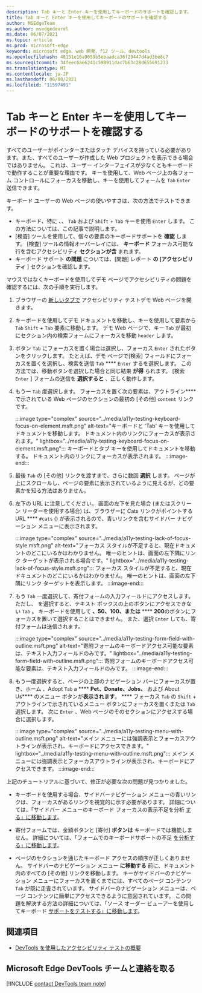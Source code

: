 ```yaml
---
description: Tab キーと Enter キーを使用してキーボードのサポートを確認します。
title: Tab キーと Enter キーを使用してキーボードのサポートを確認する
author: MSEdgeTeam
ms.author: msedgedevrel
ms.date: 06/07/2021
ms.topic: article
ms.prod: microsoft-edge
keywords: microsoft edge、web 開発、f12 ツール、devtools
ms.openlocfilehash: 48151e16a9059b5ebaadca36f29447d4ad3be8c7
ms.sourcegitcommit: 34feec6ae6241c598911dac7b63c28d655691233
ms.translationtype: MT
ms.contentlocale: ja-JP
ms.lasthandoff: 06/08/2021
ms.locfileid: "11597491"
---
```

# <a name="check-for-keyboard-support-by-using-the-tab-and-enter-keys"></a>Tab キーと Enter キーを使用してキーボードのサポートを確認する


すべてのユーザーがポインターまたはタッチ デバイスを持っている必要があります。また、すべてのユーザーが作成した Web プロジェクトを表示できる場合ではありません。  これは、ユーザー インターフェイスが少なくともキーボードで動作することが重要な理由です。  キーを使用して、Web ページ上の各フォーム コントロールにフォーカスを移動し、キーを使用してフォームを `Tab` `Enter` 送信できます。

キーボード ユーザーの Web ページの使いやすさは、次の方法でテストできます。
*  キーボード、特に 、、 `Tab` および `Shift` + `Tab` キーを使用 `Enter` します。  この方法については、この記事で説明します。
*  [検査] ツールを使用して、個々の要素のキーボードサポートを **確認** します。  [検査] ツールの情報オーバーレイには、 **キーボード** フォーカス可能な行を含むアクセシビリティ **セクションが含** まれます。  
*  キーボード サポート **の問題** については、[問題] レポート **の [アクセシビリティ** ] セクションを確認します。

マウスではなくキーボードを使用してデモ ページでアクセシビリティの問題を確認するには、次の手順を実行します。

1.  ブラウザーの [新しいタブで][DevToolsA11yErrorsDemopage] アクセシビリティ テストデモ Web ページを開きます。

1.  キーボードを使用してデモ ドキュメントを移動し、キーを使用して要素から `Tab` `Shift` + `Tab` 要素に移動します。  デモ Web ページで、キー `Tab` が最初にセクション内の検索フォームにフォーカスを移動 `header` します。

1.  ボタン `Tab` にフォーカスを置く場合は選択し、フォーカス `Enter` されたボタンをクリックします。  たとえば、デモ ページで[検索] フィールドにフォーカスを置くを選択し、検索を送信 `Tab` **** `Enter` するを選択します。  この方法では、移動ボタンを選択した場合と同じ結果 **が得** られます。  [検索 `Enter` ] フォームの送信を **選択すると** 、正しく動作します。

1.  もう一 `Tab` 度選択します。  フォーカスを置く次の要素は、アウトライン**** で示されている Web ページのセクションの最初の [その他] `content` リンクです。
    
    :::image type="complex" source="../media/a11y-testing-keyboard-focus-on-element.msft.png" alt-text="キーボードと 'Tab' キーを使用してドキュメントを移動します。 ドキュメント内のリンクにフォーカスが表示されます。" lightbox="../media/a11y-testing-keyboard-focus-on-element.msft.png":::
        キーボードとタブ キーを使用してドキュメントを移動する。 ドキュメント内のリンクにフォーカスが表示されます。
    :::image-end:::
    
1.  最後 `Tab` の [その他] リンクを渡すまで、さらに数回 **選択** します。  ページが上にスクロールし、ページの要素に表示されているように見えるが、どの要素かを知る方法はありません。

1.  左下の URL に注意してください。  画面の左下を見た場合 (またはスクリーン リーダーを使用する場合) は、ブラウザーに Cats リンクがポイントする URL **** `#cats` () が表示されるので、青いリンクを含むサイドバー ナビゲーション メニューに表示されます。

    :::image type="complex" source="../media/a11y-testing-lack-of-focus-style.msft.png" alt-text="フォーカス スタイルが不足すると、現在ドキュメントのどこにいるかはわかりません。 唯一のヒントは、画面の左下隅にリンク ターゲットが表示される場合です。" lightbox="../media/a11y-testing-lack-of-focus-style.msft.png":::
        フォーカス スタイルが不足すると、現在ドキュメントのどこにいるかはわかりません。 唯一のヒントは、画面の左下隅にリンク ターゲットを表示します。
    :::image-end:::

1.  もう `Tab` 一度選択して、寄付フォームの入力フィールドにアクセスします。  ただし、 を選択すると、テキスト ボックスの上のボタンにアクセスできない `Tab` 。 キーボードを使用して **、50、100、または** **** **200**のボタンにフォーカスを置いて選択することはできません。  また、選択 `Enter` しても、寄付フォームは送信されます。

    :::image type="complex" source="../media/a11y-testing-form-field-with-outline.msft.png" alt-text="寄附フォームのキーボードアクセス可能な要素は、テキスト入力フィールドのみです。" lightbox="../media/a11y-testing-form-field-with-outline.msft.png":::
        寄附フォームのキーボードアクセス可能な要素は、テキスト入力フィールドのみです。
    :::image-end:::
    
1.  もう一度選択すると、ページの上部のナビゲーション バーにフォーカスが置き、ホーム 、Adopt `Tab` a **** **Pet、Donate、Jobs、** および About Us**** のメニュー ボタンが**表示されます**。 ****  フォーカス `Tab` の `Shift` + アウトラインで示されているメニュー ボタンにフォーカスを置くまたは `Tab` 選択します。  次に `Enter` 、Web ページのそのセクションにアクセスする場合に選択します。

    :::image type="complex" source="../media/a11y-testing-menu-with-outline.msft.png" alt-text="メイン メニューには強調表示とフォーカスアウトラインが表示され、キーボードにアクセスできます。" lightbox="../media/a11y-testing-menu-with-outline.msft.png":::
        メイン メニューには強調表示とフォーカスアウトラインが表示され、キーボードにアクセスできます。
    :::image-end:::
    
上記のチュートリアルに基づいて、修正が必要な次の問題が見つかりました。

*  キーボードを使用する場合、サイドバーナビゲーション メニューの青いリンクは、フォーカスがあるリンクを視覚的に示す必要があります。  詳細については、「サイドバー メニューのキーボード フォーカスの表示不足を分析 [する」に移動します](test-analyze-no-focus-indicator.md)。

*  寄付フォームでは、金額ボタンと [寄付] **ボタンは** キーボードでは機能しません。  詳細については、「フォームでのキーボードサポートの不足 [を分析する」に移動します](test-analyze-no-keyboard-support.md)。

*  ページのセクションを通じたキーボード アクセスの順序が正しくありません。  サイドバーのナビゲーション メニュー **に移動する** 前に、ドキュメント内のすべての [その他] リンクを移動します。  キーがサイドバーのナビゲーション メニューにフォーカスを置くまでには、すべてのページ コンテンツ `Tab` が既に走査されています。 サイドバーのナビゲーション メニューは、ページ コンテンツに簡単にアクセスできるように意図されています。  この問題を解決する方法の詳細については、「ソース オーダー ビューアーを使用してキーボード [サポートをテストする」に移動します](test-tab-key-source-order-viewer.md)。


## <a name="see-also"></a>関連項目

*  [DevTools を使用したアクセシビリティ テストの概要](accessibility-testing-in-devtools.md)


## <a name="getting-in-touch-with-the-microsoft-edge-devtools-team"></a>Microsoft Edge DevTools チームと連絡を取る  

[!INCLUDE [contact DevTools team note](../includes/contact-devtools-team-note.md)]  


<!-- links -->
[DevToolsA11yErrorsDemopage]: https://microsoftedge.github.io/DevToolsSamples/a11y-testing/page-with-errors.html "アクセシビリティテストのデモ web ページ |GitHub"
